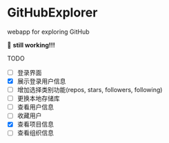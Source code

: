# GitHubExplorer
webapp for exploring GitHub

:construction: **still working!!!**

TODO

- [ ] 登录界面
- [x] 展示登录用户信息
- [ ] 增加选择类别功能(repos, stars, followers, following)
- [ ] 更换本地存储库
- [ ] 查看用户信息
- [ ] 收藏用户
- [x] 查看项目信息
- [ ] 查看组织信息
